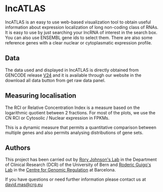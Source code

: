 # lncATLAS

 lncATLAS is an easy to use web-based visualization tool to obtain useful
information about expression localization of long non-coding class of
RNAs. It is easy to use by just searching your lncRNA of interest in the
search box. You can also use ENSEMBL gene ids to select
them. There are also some reference genes with a clear nuclear or
cytoplasmatic expression profile.


## Data

The data used and displayed in lncATLAS is directly obtained from
GENCODE release [V24](http://www.gencodegenes.org/releases/24.html)
and it is available through our website in the
download all data button from get raw data panel.


## Measuring localisation

The RCI or Relative Concentration Index is a measure based on the
logarithmic quotient between 2 fractions. For most of the
plots, we use the CN RCI or Cytosolic / Nuclear expression in FPKMs.

This is a dynamic measure that permits a quantitative comparison
between multiple genes and also permits analysing distributions of
gene sets.


## Authors

This project has been carried out by
<a href="http://www.dkf.unibe.ch/research/research_groups/rna_amp_cancer_nccr_rna_amp_disease/index_eng.html">Rory Johnson's Lab</a>
in the Department of Clinical Research (DCR) of the University of Bern and
<a href="http://www.crg.eu/roderic_guigo">Roderic Guigo's Lab</a>
in the
<a href="http://www.crg.eu">Centre for Genomic Regulation</a>
at Barcelona.

If you have questions or need further information please contact
us at
<a href="mailto:david.mas@crg.eu">david.mas@crg.eu</a>
